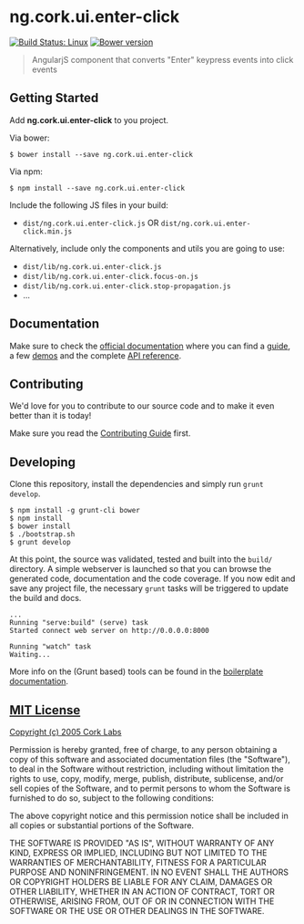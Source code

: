 # ng.cork.ui.enter-click
[![Build Status: Linux](http://img.shields.io/travis/cork-labs/ng.cork.ui.enter-click/master.svg?style=flat-square)](https://travis-ci.org/cork-labs/ng.cork.ui.enter-click)
[![Bower version](http://img.shields.io/bower/v/ng.cork.ui.enter-click.svg?style=flat-square)](https://github.com/cork-labs/ng.cork.ui.enter-click)

> AngularjS component that converts "Enter" keypress events into click events


## Getting Started

Add **ng.cork.ui.enter-click** to you project.

Via bower:

```
$ bower install --save ng.cork.ui.enter-click
```

Via npm:

```
$ npm install --save ng.cork.ui.enter-click
```


Include the following JS files in your build:
- `dist/ng.cork.ui.enter-click.js` OR `dist/ng.cork.ui.enter-click.min.js`

Alternatively, include only the components and utils you are going to use:
- `dist/lib/ng.cork.ui.enter-click.js`
- `dist/lib/ng.cork.ui.enter-click.focus-on.js`
- `dist/lib/ng.cork.ui.enter-click.stop-propagation.js`
- ...


## Documentation

Make sure to check the [official documentation](http://jarvis.cork-labs.org/ng.cork.ui.enter-click/current/docs) where you can find a
[guide](http://jarvis.cork-labs.org/ng.cork.ui.enter-click/current/docs/#/guide), a few [demos](http://jarvis.cork-labs.org/ng.cork.ui.enter-click/current/docs/#/demos) and the complete
[API reference](http://jarvis.cork-labs.org/ng.cork.ui.enter-click/current/docs/#/docs).


## Contributing

We'd love for you to contribute to our source code and to make it even better than it is today!

Make sure you read the [Contributing Guide](CONTRIBUTING.md) first.


## Developing

Clone this repository, install the dependencies and simply run `grunt develop`.

```
$ npm install -g grunt-cli bower
$ npm install
$ bower install
$ ./bootstrap.sh
$ grunt develop
```

At this point, the source was validated, tested and built into the `build/` directory. A simple webserver is launched so
that you can browse the generated code, documentation and the code coverage. If you now edit and save any project file,
the necessary `grunt` tasks will be triggered to update the build and docs.

```
...
Running "serve:build" (serve) task
Started connect web server on http://0.0.0.0:8000

Running "watch" task
Waiting...
```

More info on the (Grunt based) tools can be found in the
[boilerplate documentation](http://jarvis.cork-labs.org/boilerplate-nglib/current/docs).


## [MIT License](LICENSE)

[Copyright (c) 2005 Cork Labs](http://cork-labs.mit-license.org/2015)

Permission is hereby granted, free of charge, to any person obtaining a copy of
this software and associated documentation files (the "Software"), to deal in
the Software without restriction, including without limitation the rights to
use, copy, modify, merge, publish, distribute, sublicense, and/or sell copies of
the Software, and to permit persons to whom the Software is furnished to do so,
subject to the following conditions:

The above copyright notice and this permission notice shall be included in all
copies or substantial portions of the Software.

THE SOFTWARE IS PROVIDED "AS IS", WITHOUT WARRANTY OF ANY KIND, EXPRESS OR
IMPLIED, INCLUDING BUT NOT LIMITED TO THE WARRANTIES OF MERCHANTABILITY, FITNESS
FOR A PARTICULAR PURPOSE AND NONINFRINGEMENT. IN NO EVENT SHALL THE AUTHORS OR
COPYRIGHT HOLDERS BE LIABLE FOR ANY CLAIM, DAMAGES OR OTHER LIABILITY, WHETHER
IN AN ACTION OF CONTRACT, TORT OR OTHERWISE, ARISING FROM, OUT OF OR IN
CONNECTION WITH THE SOFTWARE OR THE USE OR OTHER DEALINGS IN THE SOFTWARE.
